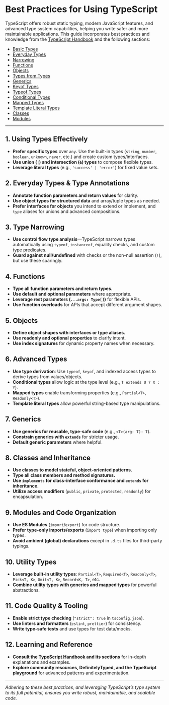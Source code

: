 # Best Practices for Using TypeScript

TypeScript offers robust static typing, modern JavaScript features, and advanced type system capabilities, helping you write safer and more maintainable applications. This guide incorporates best practices and knowledge from the [TypeScript Handbook](https://www.typescriptlang.org/docs/handbook/intro.html) and the following sections:

- [Basic Types](https://www.typescriptlang.org/docs/handbook/2/basic-types.html)
- [Everyday Types](https://www.typescriptlang.org/docs/handbook/2/everyday-types.html)
- [Narrowing](https://www.typescriptlang.org/docs/handbook/2/narrowing.html)
- [Functions](https://www.typescriptlang.org/docs/handbook/2/functions.html)
- [Objects](https://www.typescriptlang.org/docs/handbook/2/objects.html)
- [Types from Types](https://www.typescriptlang.org/docs/handbook/2/types-from-types.html)
- [Generics](https://www.typescriptlang.org/docs/handbook/2/generics.html)
- [Keyof Types](https://www.typescriptlang.org/docs/handbook/2/keyof-types.html)
- [Typeof Types](https://www.typescriptlang.org/docs/handbook/2/typeof-types.html)
- [Conditional Types](https://www.typescriptlang.org/docs/handbook/2/conditional-types.html)
- [Mapped Types](https://www.typescriptlang.org/docs/handbook/2/mapped-types.html)
- [Template Literal Types](https://www.typescriptlang.org/docs/handbook/2/template-literal-types.html)
- [Classes](https://www.typescriptlang.org/docs/handbook/2/classes.html)
- [Modules](https://www.typescriptlang.org/docs/handbook/2/modules.html)

---

## 1. Using Types Effectively

- **Prefer specific types** over `any`. Use the built-in types (`string`, `number`, `boolean`, `unknown`, `never`, etc.) and create custom types/interfaces.
- **Use union (`|`) and intersection (`&`) types** to compose flexible types.
- **Leverage literal types** (e.g., `'success' | 'error'`) for fixed value sets.

## 2. Everyday Types & Type Annotations

- **Annotate function parameters and return values** for clarity.
- **Use object types for structured data** and array/tuple types as needed.
- **Prefer interfaces for objects** you intend to extend or implement, and `type` aliases for unions and advanced compositions.

## 3. Type Narrowing

- **Use control flow type analysis**—TypeScript narrows types automatically using `typeof`, `instanceof`, equality checks, and custom type predicates.
- **Guard against null/undefined** with checks or the non-null assertion (`!`), but use these sparingly.

## 4. Functions

- **Type all function parameters and return types.**
- **Use default and optional parameters** where appropriate.
- **Leverage rest parameters (`...args: Type[]`)** for flexible APIs.
- **Use function overloads** for APIs that accept different argument shapes.

## 5. Objects

- **Define object shapes with interfaces or type aliases.**
- **Use readonly and optional properties** to clarify intent.
- **Use index signatures** for dynamic property names when necessary.

## 6. Advanced Types

- **Use type derivation**: Use `typeof`, `keyof`, and indexed access types to derive types from values/objects.
- **Conditional types** allow logic at the type level (e.g., `T extends U ? X : Y`).
- **Mapped types** enable transforming properties (e.g., `Partial<T>`, `Readonly<T>`).
- **Template literal types** allow powerful string-based type manipulations.

## 7. Generics

- **Use generics for reusable, type-safe code** (e.g., `<T>(arg: T): T`).
- **Constrain generics with `extends`** for stricter usage.
- **Default generic parameters** where helpful.

## 8. Classes and Inheritance

- **Use classes to model stateful, object-oriented patterns.**
- **Type all class members and method signatures.**
- **Use `implements` for class-interface conformance and `extends` for inheritance.**
- **Utilize access modifiers** (`public`, `private`, `protected`, `readonly`) for encapsulation.

## 9. Modules and Code Organization

- **Use ES Modules** (`import`/`export`) for code structure.
- **Prefer type-only imports/exports** (`import type`) when importing only types.
- **Avoid ambient (global) declarations** except in `.d.ts` files for third-party typings.

## 10. Utility Types

- **Leverage built-in utility types**: `Partial<T>`, `Required<T>`, `Readonly<T>`, `Pick<T, K>`, `Omit<T, K>`, `Record<K, T>`, etc.
- **Combine utility types with generics and mapped types** for powerful abstractions.

## 11. Code Quality & Tooling

- **Enable strict type checking** (`"strict": true` in `tsconfig.json`).
- **Use linters and formatters** (`eslint`, `prettier`) for consistency.
- **Write type-safe tests** and use types for test data/mocks.

## 12. Learning and Reference

- **Consult the [TypeScript Handbook](https://www.typescriptlang.org/docs/handbook/intro.html) and its sections** for in-depth explanations and examples.
- **Explore community resources, DefinitelyTyped, and the TypeScript playground** for advanced patterns and experimentation.

---

_Adhering to these best practices, and leveraging TypeScript’s type system to its full potential, ensures you write robust, maintainable, and scalable code._
